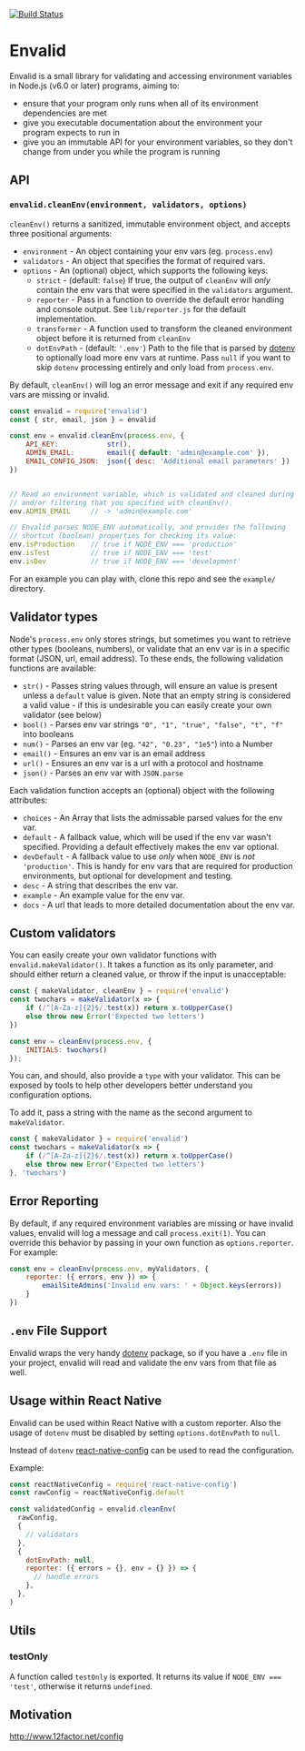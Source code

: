 [![Build Status](https://travis-ci.org/af/envalid.svg?branch=master)](https://travis-ci.org/af/envalid)

# Envalid

Envalid is a small library for validating and accessing environment variables in
Node.js (v6.0 or later) programs, aiming to:

* ensure that your program only runs when all of its environment dependencies are met
* give you executable documentation about the environment your program expects to run in
* give you an immutable API for your environment variables, so they don't change
  from under you while the program is running


## API

### `envalid.cleanEnv(environment, validators, options)`

`cleanEnv()` returns a sanitized, immutable environment object, and accepts three
positional arguments:

* `environment` - An object containing your env vars (eg. `process.env`)
* `validators` - An object that specifies the format of required vars.
* `options` - An (optional) object, which supports the following keys:
    * `strict` - (default: `false`) If true, the output of `cleanEnv` will *only*
                 contain the env vars that were specified in the `validators` argument.
    * `reporter` - Pass in a function to override the default error handling and
                   console output. See `lib/reporter.js` for the default implementation.
    * `transformer` - A function used to transform the cleaned environment object
                      before it is returned from `cleanEnv`
    * `dotEnvPath` - (default: `'.env'`) Path to the file that is parsed by
                     [dotenv](https://github.com/motdotla/dotenv) to
                     optionally load more env vars at runtime. Pass `null` if you want
                     to skip `dotenv` processing entirely and only load from `process.env`.

By default, `cleanEnv()` will log an error message and exit if any required
env vars are missing or invalid.

```js
const envalid = require('envalid')
const { str, email, json } = envalid

const env = envalid.cleanEnv(process.env, {
    API_KEY:            str(),
    ADMIN_EMAIL:        email({ default: 'admin@example.com' }),
    EMAIL_CONFIG_JSON:  json({ desc: 'Additional email parameters' })
})


// Read an environment variable, which is validated and cleaned during 
// and/or filtering that you specified with cleanEnv().
env.ADMIN_EMAIL     // -> 'admin@example.com'

// Envalid parses NODE_ENV automatically, and provides the following
// shortcut (boolean) properties for checking its value:
env.isProduction    // true if NODE_ENV === 'production'
env.isTest          // true if NODE_ENV === 'test'
env.isDev           // true if NODE_ENV === 'development'
```

For an example you can play with, clone this repo and see the `example/` directory.


## Validator types

Node's `process.env` only stores strings, but sometimes you want to retrieve other types
(booleans, numbers), or validate that an env var is in a specific format (JSON,
url, email address). To these ends, the following validation functions are available:

* `str()` - Passes string values through, will ensure an value is present unless a
          `default` value is given. Note that an empty string is considered a valid value -
          if this is undesirable you can easily create your own validator (see below)
* `bool()` - Parses env var strings `"0", "1", "true", "false", "t", "f"` into booleans
* `num()` - Parses an env var (eg. `"42", "0.23", "1e5"`) into a Number
* `email()` - Ensures an env var is an email address
* `url()` - Ensures an env var is a url with a protocol and hostname
* `json()` - Parses an env var with `JSON.parse`

Each validation function accepts an (optional) object with the following attributes:

* `choices` - An Array that lists the admissable parsed values for the env var.
* `default` - A fallback value, which will be used if the env var wasn't specified.
              Providing a default effectively makes the env var optional.
* `devDefault` - A fallback value to use *only* when `NODE_ENV` is _not_ `'production'`. This is handy
                 for env vars that are required for production environments, but optional
                 for development and testing.
* `desc` - A string that describes the env var.
* `example` - An example value for the env var.
* `docs` - A url that leads to more detailed documentation about the env var.


## Custom validators

You can easily create your own validator functions with `envalid.makeValidator()`. It takes
a function as its only parameter, and should either return a cleaned value, or throw if the
input is unacceptable:

```js
const { makeValidator, cleanEnv } = require('envalid')
const twochars = makeValidator(x => {
    if (/^[A-Za-z]{2}$/.test(x)) return x.toUpperCase()
    else throw new Error('Expected two letters')
})

const env = cleanEnv(process.env, {
    INITIALS: twochars()
});
```

You can, and should, also provide a `type` with your validator. This can be exposed by tools
to help other developers better understand you configuration options.

To add it, pass a string with the name as the second argument to `makeValidator`.

```js
const { makeValidator } = require('envalid')
const twochars = makeValidator(x => {
    if (/^[A-Za-z]{2}$/.test(x)) return x.toUpperCase()
    else throw new Error('Expected two letters')
}, 'twochars')
```


## Error Reporting

By default, if any required environment variables are missing or have invalid
values, envalid will log a message and call `process.exit(1)`. You can override
this behavior by passing in your own function as `options.reporter`. For example:

```js
const env = cleanEnv(process.env, myValidators, {
    reporter: ({ errors, env }) => {
        emailSiteAdmins('Invalid env vars: ' + Object.keys(errors))
    }
})
```


## `.env` File Support

Envalid wraps the very handy [dotenv](https://www.npmjs.com/package/dotenv) package,
so if you have a `.env` file in your project, envalid will read and validate the
env vars from that file as well.



## Usage within React Native

Envalid can be used within React Native with a custom reporter. Also the usage of `dotenv` must be disabled by setting `options.dotEnvPath` to `null`.

Instead of `dotenv` [react-native-config](https://www.npmjs.com/package/react-native-config) can be used to read the configuration.

Example:

```js
const reactNativeConfig = require('react-native-config')
const rawConfig = reactNativeConfig.default

const validatedConfig = envalid.cleanEnv(
  rawConfig,
  {
    // validators
  },
  {
    dotEnvPath: null,
    reporter: ({ errors = {}, env = {} }) => {
      // handle errors
    },
  },
)
```

## Utils

### testOnly

A function called `testOnly` is exported. It returns its value if `NODE_ENV === 'test'`, otherwise it returns `undefined`.

## Motivation

http://www.12factor.net/config
